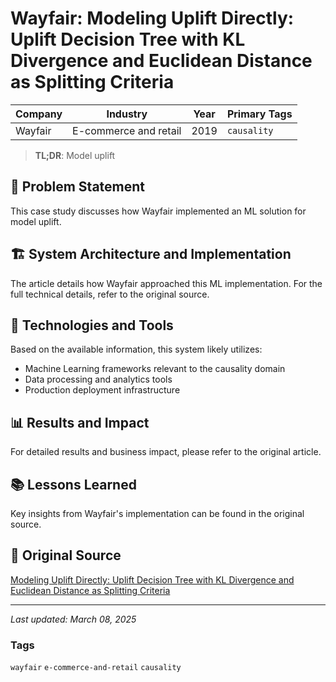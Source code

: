 # Wayfair: Modeling Uplift Directly: Uplift Decision Tree with KL Divergence and Euclidean Distance as Splitting Criteria

| Company | Industry | Year | Primary Tags | 
|---------|----------|------|--------------|
| Wayfair | E-commerce and retail | 2019 | `causality` |

> **TL;DR**: Model uplift

## 📝 Problem Statement

This case study discusses how Wayfair implemented an ML solution for model uplift.

## 🏗️ System Architecture and Implementation

The article details how Wayfair approached this ML implementation. For the full technical details, refer to the original source.

## 🔧 Technologies and Tools

Based on the available information, this system likely utilizes:

- Machine Learning frameworks relevant to the causality domain
- Data processing and analytics tools
- Production deployment infrastructure

## 📊 Results and Impact

For detailed results and business impact, please refer to the original article.

## 📚 Lessons Learned

Key insights from Wayfair's implementation can be found in the original source.

## 🔗 Original Source

[Modeling Uplift Directly: Uplift Decision Tree with KL Divergence and Euclidean Distance as Splitting Criteria](https://www.aboutwayfair.com/tech-innovation/modeling-uplift-directly-uplift-decision-tree-with-kl-divergence-and-euclidean-distance-as-splitting-criteria)

---

*Last updated: March 08, 2025*

### Tags

`wayfair` `e-commerce-and-retail` `causality`
